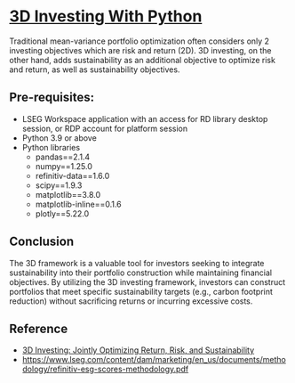 # [3D Investing With Python](https://developers.lseg.com/en/article-catalog/article/3d-investing-with-python)
Traditional mean-variance portfolio optimization often considers only 2 investing objectives which are risk and return (2D). 3D investing, on the other hand, adds sustainability as an additional objective to optimize risk and return, as well as sustainability objectives.

## Pre-requisites:
- LSEG Workspace application with an access for RD library desktop session, or RDP account for platform session
- Python 3.9 or above
- Python libraries
  - pandas==2.1.4
  - numpy==1.25.0
  - refinitiv-data==1.6.0
  - scipy==1.9.3
  - matplotlib==3.8.0
  - matplotlib-inline==0.1.6
  - plotly==5.22.0

## Conclusion
The 3D framework is a valuable tool for investors seeking to integrate sustainability into their portfolio construction while maintaining financial objectives. By utilizing the 3D investing framework, investors can construct portfolios that meet specific sustainability targets (e.g., carbon footprint reduction) without sacrificing returns or incurring excessive costs.

## Reference
- [3D Investing: Jointly Optimizing Return, Risk, and Sustainability](https://papers.ssrn.com/sol3/papers.cfm?abstract_id=4670534)
- https://www.lseg.com/content/dam/marketing/en_us/documents/methodology/refinitiv-esg-scores-methodology.pdf
